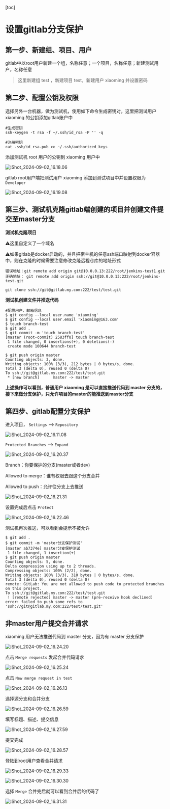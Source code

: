 [toc]



# 设置gitlab分支保护

## 第一步、新建组、项目、用户

gitlab中以root用户新建一个组，名称任意；一个项目，名称任意；新建测试用户，名称任意

> 这里新建组 test ，新建项目 test，新建用户 xiaoming 并设置密码









## 第二步、配置公钥及权限

选择另外一台机器，做为测试机，使用如下命令生成密钥对，这里把测试用户 xiaoming 的公钥添加gitlab账户中

```shell
#生成密钥
ssh-keygen -t rsa -f ~/.ssh/id_rsa -P '' -q

#注册密钥
cat .ssh/id_rsa.pub >> ~/.ssh/authorized_keys
```

添加测试机 root 用户的公钥到 xiaoming 用户中

![iShot_2024-09-02_16.18.06](https://github.com/pptfz/picgo-images/blob/master/img/iShot_2024-09-02_16.18.06.png)





gitlab root用户端把测试用户 xiaoming 添加到测试项目中并设置权限为 `Developer`

![iShot_2024-09-02_16.19.08](https://github.com/pptfz/picgo-images/blob/master/img/iShot_2024-09-02_16.19.08.png)





## 第三步、测试机克隆gitlab端创建的项目并创建文件提交至master分支

**测试机克隆项目**

⚠️这里自定义了一个域名

⚠️如果gitlab是docker启动的，并且把宿主机的任意ssh端口映射到docker容器中，则在克隆的时候需要注意修改克隆远程仓库的地址形式

```shell
错误地址：git remote add origin git@10.0.0.13:222/root/jenkins-test1.git
正确地址： git remote add origin ssh://git@10.0.0.13:222/root/jenkins-test.git
```



```shell
git clone ssh://git@gitlab.my.com:222/test/test.git
```





**测试机创建文件并推送代码**

```shell
#配置用户、邮箱信息
$ git config --local user.name 'xiaoming'
$ git config --local user.email 'xiaoming@163.com'
$ touch branch-test
$ git add .
$ git commit -m 'touch branch-test'
[master (root-commit) 2583ff0] touch branch-test
 1 file changed, 0 insertions(+), 0 deletions(-)
 create mode 100644 branch-test

$ git push origin master
Counting objects: 3, done.
Writing objects: 100% (3/3), 212 bytes | 0 bytes/s, done.
Total 3 (delta 0), reused 0 (delta 0)
To ssh://git@gitlab.my.com:222/test/test.git
 * [new branch]      master -> master
```

**上述操作可以看到，普通用户 xiaoming 是可以直接推送代码到 master 分支的，接下来做分支保护，只允许项目的master的能推送到master分支**



## 第四步、gitlab配置分支保护

进入项目， `Settings` --> `Repository`

![iShot_2024-09-02_16.11.08](https://github.com/pptfz/picgo-images/blob/master/img/iShot_2024-09-02_16.11.08.png)



`Protected Branches` --> `Expand`

![iShot_2024-09-02_16.20.37](https://github.com/pptfz/picgo-images/blob/master/img/iShot_2024-09-02_16.20.37.png)





Branch：你要保护的分支(master或者dev)

Allowed to merge：谁有权限去跟这个分支合并

Allowed to push：允许往分支上去推送

![iShot_2024-09-02_16.21.31](https://github.com/pptfz/picgo-images/blob/master/img/iShot_2024-09-02_16.21.31.png)





设置完成后点击 `Protect`

![iShot_2024-09-02_16.22.46](https://github.com/pptfz/picgo-images/blob/master/img/iShot_2024-09-02_16.22.46.png)





测试机再次推送，可以看到会提示不被允许

```shell
$ git add .
$ git commit -m 'master分支保护测试'
[master ab7374e] master分支保护测试
 1 file changed, 1 insertion(+)
$ git push origin master
Counting objects: 5, done.
Delta compression using up to 2 threads.
Compressing objects: 100% (2/2), done.
Writing objects: 100% (3/3), 310 bytes | 0 bytes/s, done.
Total 3 (delta 0), reused 0 (delta 0)
remote: GitLab: You are not allowed to push code to protected branches on this project.
To ssh://git@gitlab.my.com:222/test/test.git
 ! [remote rejected] master -> master (pre-receive hook declined)
error: failed to push some refs to 'ssh://git@gitlab.my.com:222/test/test.git'
```



## 非master用户提交合并请求

xiaoming 用户无法推送代码到 master 分支，因为有 master 分支保护

![iShot_2024-09-02_16.24.20](https://github.com/pptfz/picgo-images/blob/master/img/iShot_2024-09-02_16.24.20.png)



点击 `Merge requests` 发起合并代码请求

![iShot_2024-09-02_16.25.24](https://github.com/pptfz/picgo-images/blob/master/img/iShot_2024-09-02_16.25.24.png)





点击 `New merge request in test`

![iShot_2024-09-02_16.26.13](https://github.com/pptfz/picgo-images/blob/master/img/iShot_2024-09-02_16.26.13.png)





选择源分支和合并分支

![iShot_2024-09-02_16.26.59](https://github.com/pptfz/picgo-images/blob/master/img/iShot_2024-09-02_16.26.59.png)







填写标题、描述、提交信息

![iShot_2024-09-02_16.27.59](https://github.com/pptfz/picgo-images/blob/master/img/iShot_2024-09-02_16.27.59.png)





提交完成

![iShot_2024-09-02_16.28.57](https://github.com/pptfz/picgo-images/blob/master/img/iShot_2024-09-02_16.28.57.png)



登陆到root用户查看合并请求

![iShot_2024-09-02_16.29.33](https://github.com/pptfz/picgo-images/blob/master/img/iShot_2024-09-02_16.29.33.png)



![iShot_2024-09-02_16.30.30](https://github.com/pptfz/picgo-images/blob/master/img/iShot_2024-09-02_16.30.30.png)





选择 `Merge` 合并完后就可以看到合并后的代码了

![iShot_2024-09-02_16.31.31](https://github.com/pptfz/picgo-images/blob/master/img/iShot_2024-09-02_16.31.31.png)

